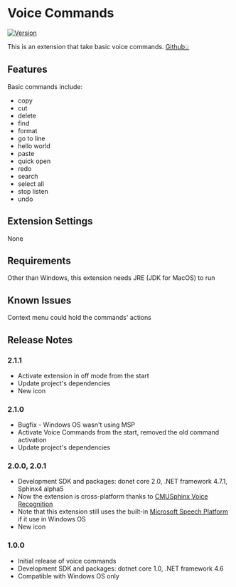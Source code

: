 # Voice Commands

[![Version](https://vsmarketplacebadge.apphb.com/version-short/lanly-dev.voice-commands.svg)](https://marketplace.visualstudio.com/items?itemName=lanly-dev.voice-commands)

This is an extension that take basic voice commands. [Github💡](https://github.com/lanly-dev/VSCode-VoiceCommands-Extension)

## Features

Basic commands include:
* copy
* cut
* delete
* find
* format
* go to line
* hello world
* paste
* quick open
* redo
* search
* select all
* stop listen
* undo

## Extension Settings
None

## Requirements
Other than Windows, this extension needs JRE (JDK for MacOS) to run

## Known Issues
Context menu could hold the commands' actions

## Release Notes

### 2.1.1
- Activate extension in off mode from the start
- Update project's dependencies
- New icon

### 2.1.0
- Bugfix - Windows OS wasn't using MSP
- Activate Voice Commands from the start, removed the old command activation
- Update project's dependencies

### 2.0.0, 2.0.1
- Development SDK and packages: donet core 2.0, .NET framework 4.7.1, Sphinx4 alpha5
- Now the extension is cross-platform thanks to [CMUSphinx Voice Recognition](https://cmusphinx.github.io/)
- Note that this extension still uses the built-in [Microsoft Speech Platform](https://msdn.microsoft.com/en-us/library/office/hh361572(v=office.14).aspx) if it use in Windows OS
- New icon

### 1.0.0
- Initial release of voice commands
- Development SDK and packages: dotnet core 1.0, .NET framework 4.6
- Compatible with Windows OS only